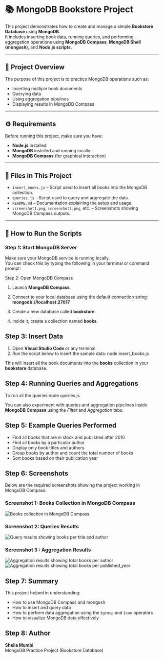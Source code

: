 # 📚 MongoDB Bookstore Project

This project demonstrates how to create and manage a simple **Bookstore Database** using **MongoDB**.  
It includes inserting book data, running queries, and performing aggregation operations using **MongoDB Compass**, **MongoDB Shell (mongosh)**, and **Node.js scripts**.

---

## 🧠 Project Overview

The purpose of this project is to practice MongoDB operations such as:

- Inserting multiple book documents
- Querying data
- Using aggregation pipelines
- Displaying results in MongoDB Compass

---

## ⚙️ Requirements

Before running this project, make sure you have:

- **Node.js** installed  
- **MongoDB** installed and running locally  
- **MongoDB Compass** (for graphical interaction)

---

## 📂 Files in This Project

- `insert_books.js` – Script used to insert all books into the MongoDB collection.  
- `queries.js` – Script used to query and aggregate the data.  
- `README.md` – Documentation explaining the setup and usage.  
- `screenshot1.png`, `screenshot2.png`, etc. – Screenshots showing MongoDB Compass outputs.

---

## 🚀 How to Run the Scripts

### Step 1: Start MongoDB Server
Make sure your MongoDB service is running locally.  
You can check this by typing the following in your terminal or command prompt:

 Step 2: Open MongoDB Compass
1. Launch **MongoDB Compass**.  
2. Connect to your local database using the default connection string: **mongodb://localhost:27017**

3. Create a new database called **bookstore**.  
4. Inside it, create a collection named **books**.

## Step 3: Insert Data
1. Open **Visual Studio Code** or any terminal.  
2. Run the script below to insert the sample data: node insert_books.js

This will insert all the book documents into the **books** collection in your **bookstore** database.

## Step 4: Running Queries and Aggregations
To run all the queries:node queries.js

You can also experiment with queries and aggregation pipelines inside **MongoDB Compass** using the *Filter* and *Aggregation* tabs.

## Step 5: Example Queries Performed
- Find all books that are in stock and published after 2010  
- Find all books by a particular author  
- Display only book titles and authors  
- Group books by author and count the total number of books  
- Sort books based on their publication year

## Step 6: Screenshots
Below are the required screenshots showing the project working in MongoDB Compass.

### Screenshot 1: Books Collection in MongoDB Compass
![Books collection in MongoDB Compass](screenshot10.png)

### Screenshot 2: Queries Results
![Query results showing books per title and author](screenshot11.png)

### Screenshot 3 : Aggregation Results
![Aggregation results showing total books per author](screenshot12.png)
![Aggregation results showing total books per published_year](screenshot13.png)


## Step 7: Summary
This project helped in understanding:
- How to use MongoDB Compass and mongosh  
- How to insert and query data  
- How to perform data aggregation using the `$group` and `$sum` operators  
- How to visualize MongoDB data effectively

## Step 8: Author
**Sheila Mumbi**  
MongoDB Practice Project (Bookstore Database)




